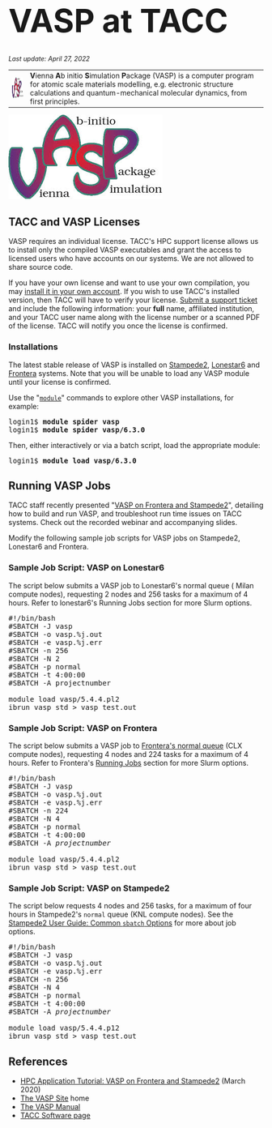 <!--- / Hang Liu, Susan Lindsey	
/ http://portal.tacc.utexas.edu/software/vasp  --->
# <p><span style="font-size:225%; font-weight:bold;">VASP at TACC</span><br>
<span style="font-size:90%"><i>Last update: April 27, 2022</i></span></p>


<table cellspacing="3" cellpadding="3">
<tr>
<td><img alt="VASP logo" src="../img/VASP-logo.png" style="width: 75px; height: 41px;"></td>
<td><b>V</b>ienna <b>A</b>b initio <b>S</b>imulation <b>P</b>ackage (VASP) is a computer program for atomic scale materials modelling, e.g. electronic structure calculations and quantum-mechanical molecular dynamics, from first principles.</td></tr></table>

![VASP logo](../img/VASP-logo.png)  

## TACC and VASP Licenses

VASP requires an individual license. TACC's HPC support license allows us to install only the compiled VASP executables and grant the access to licensed users who have accounts on our systems. We are not allowed to share source code.  

If you have your own license and want to use your own compilation, you may [install it in your own account](/user-guides/stampede2#building-basics-thirdparty). If you wish to use TACC's installed version, then TACC will have to verify your license. [Submit a support ticket](https://portal.tacc.utexas.edu/tacc-consulting/-/consult/tickets/create) and include the following information: your **full** name, affiliated institution, and your TACC user name along with the license number or a scanned PDF of the license. TACC will notify you once the license is confirmed. 

### Installations

The latest stable release of VASP is installed on [Stampede2](/user-guides/stampede2), [Lonestar6](/user-guides/lonestar6) and [Frontera](https://frontera-portal.tacc.utexas.edu/user-guide/) systems. Note that you will be unable to load any VASP module until your license is confirmed.

Use the "[`module`](https://lmod.readthedocs.io/en/latest/)" commands to explore other VASP installations, for example: 

<pre class="cmd-line">
login1$ <b>module spider vasp</b>
login1$ <b>module spider vasp/6.3.0</b></pre>

Then, either interactively or via a batch script, load the appropriate module: 

<pre class="cmd-line">login1$ <b>module load vasp/6.3.0</b></pre>

## Running VASP Jobs

TACC staff recently presented "[VASP on Frontera and Stampede2](https://learn.tacc.utexas.edu/mod/page/view.php?id=100)", detailing how to build and run VASP, and troubleshoot run time issues on TACC systems. Check out the recorded webinar and accompanying slides. 

Modify the following sample job scripts for VASP jobs on Stampede2, Lonestar6 and Frontera. 

### Sample Job Script: VASP on Lonestar6

The script below submits a VASP job to Lonestar6's normal queue ( Milan compute nodes), requesting 2 nodes and 256 tasks for a maximum of 4 hours. Refer to lonestar6's Running Jobs section for more Slurm options.

<pre class="job-script">
#!/bin/bash 
#SBATCH -J vasp          
#SBATCH -o vasp.%j.out     
#SBATCH -e vasp.%j.err 
#SBATCH -n 256         
#SBATCH -N 2 
#SBATCH -p normal      
#SBATCH -t 4:00:00        
#SBATCH -A projectnumber

module load vasp/5.4.4.pl2
ibrun vasp_std > vasp_test.out</pre>

### Sample Job Script: VASP on Frontera

The script below submits a VASP job to [Frontera's normal queue](https://frontera-portal.tacc.utexas.edu/user-guide/running/#table-5-frontera-production-queues) (CLX compute nodes), requesting 4 nodes and 224 tasks for a maximum of 4 hours. Refer to Frontera's [Running Jobs](https://frontera-portal.tacc.utexas.edu/user-guide#running) section for more Slurm options.

<pre class="job-script">
#!/bin/bash 
#SBATCH -J vasp          
#SBATCH -o vasp.%j.out     
#SBATCH -e vasp.%j.err 
#SBATCH -n 224         
#SBATCH -N 4 
#SBATCH -p normal      
#SBATCH -t 4:00:00        
#SBATCH -A <i>projectnumber</i>

module load vasp/5.4.4.pl2
ibrun vasp_std > vasp_test.out</pre>


### Sample Job Script: VASP on Stampede2

The script below requests 4 nodes and 256 tasks, for a maximum of four hours in Stampede2's `normal` queue (KNL compute nodes). See the [Stampede2 User Guide: Common `sbatch` Options](/user-guides/stampede2#running-sbatch) for more about job options.  

<pre class="job-script">
#!/bin/bash 
#SBATCH -J vasp          
#SBATCH -o vasp.%j.out     
#SBATCH -e vasp.%j.err 
#SBATCH -n 256         
#SBATCH -N 4 
#SBATCH -p normal      
#SBATCH -t 4:00:00        
#SBATCH -A <i>projectnumber</i>

module load vasp/5.4.4.p12
ibrun vasp_std > vasp_test.out</pre>

## References

* [HPC Application Tutorial: VASP on Frontera and Stampede2](https://learn.tacc.utexas.edu/mod/page/view.php?id=100) (March 2020)
* [The VASP Site](https://www.vasp.at/) home
* [The VASP Manual](https://www.vasp.at/wiki/index.php/The_VASP_Manual)
* [TACC Software page](https://www.tacc.utexas.edu/systems/software)


